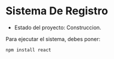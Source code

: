 <h1>Sistema De Registro</h1>

- Estado del proyecto: Construccion.

Para ejecutar el sistema, debes poner:

```npm install react```

